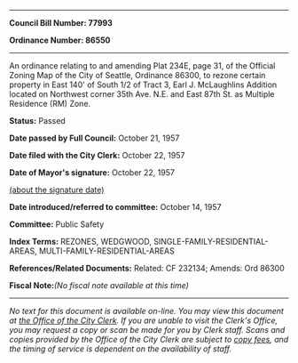 

********

**Council Bill Number: 77993**
   
**Ordinance Number: 86550**
********

 An ordinance relating to and amending Plat 234E, page 31, of the Official Zoning Map of the City of Seattle, Ordinance 86300, to rezone certain property in East 140' of South 1/2 of Tract 3, Earl J. McLaughlins Addition located on Northwest corner 35th Ave. N.E. and East 87th St. as Multiple Residence (RM) Zone.

**Status:** Passed
   
**Date passed by Full Council:** October 21, 1957
   
**Date filed with the City Clerk:** October 22, 1957
   
**Date of Mayor's signature:** October 22, 1957
   
[(about the signature date)](/~public/approvaldate.htm)
   
   
   
**Date introduced/referred to committee:** October 14, 1957
   
**Committee:** Public Safety
   
   
**Index Terms:** REZONES, WEDGWOOD, SINGLE-FAMILY-RESIDENTIAL-AREAS, MULTI-FAMILY-RESIDENTIAL-AREAS

**References/Related Documents:** Related: CF 232134; Amends: Ord 86300

**Fiscal Note:**_(No fiscal note available at this time)_
********

_No text for this document is available on-line. You may view this document at [the Office of the City Clerk](http://www.seattle.gov/leg/clerk/contactUs.htm). If you are unable to visit the Clerk's Office, you may request a copy or scan be made for you by Clerk staff. Scans and copies provided by the Office of the City Clerk are subject to [copy fees](http://clerk.seattle.gov/~public/clerkfees.htm), and the timing of service is dependent on the availability of staff._

